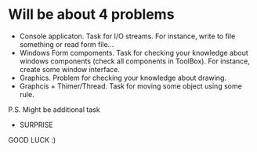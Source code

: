 # Will be about 4 problems

* Console applicaton. Task for I/O streams. For instance, write to file something or read form file...
* Windows Form compoments. Task for checking your knowledge about windows components (check all components in ToolBox). For instance, create some window interface.
* Graphics. Problem for checking your knowledge about drawing.
* Graphcis + Thimer/Thread. Task for moving some object using some rule.



P.S. Might be additional task 
* SURPRISE



GOOD LUCK :)
